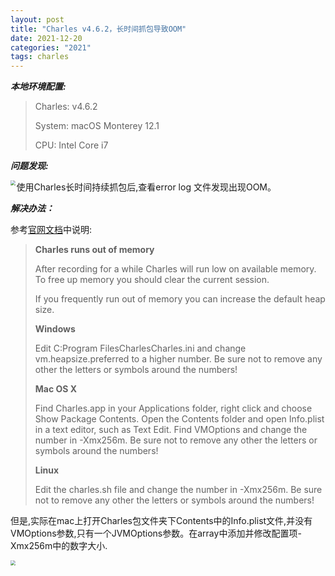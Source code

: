 ```yaml
---
layout: post
title: "Charles v4.6.2，长时间抓包导致OOM"
date: 2021-12-20
categories: "2021"
tags: charles
---
```


***本地环境配置:***

> Charles: v4.6.2
>
> System: macOS Monterey 12.1
>
> CPU: Intel Core i7

***问题发现:***

使用Charles长时间持续抓包后,查看error log 文件发现出现OOM。
<img src="{{site.url}}/img/image-20230109152129919.png" style="zoom:50%;" align="left">

***解决办法：***

参考[官网文档](https://www.charlesproxy.com/documentation/faqs/charles-runs-out-of-memory/)中说明:

>**Charles runs out of memory**
>
>After recording for a while Charles will run low on available memory. To free up memory you should clear the current session.
>
>If you frequently run out of memory you can increase the default heap size.
>
>**Windows**
>
>Edit C:Program FilesCharlesCharles.ini and change vm.heapsize.preferred to a higher number. Be sure not to remove any other the letters or symbols around the numbers!
>
>**Mac OS X**
>
>Find Charles.app in your Applications folder, right click and choose Show Package Contents. Open the Contents folder and open Info.plist in a text editor, such as Text Edit. Find VMOptions and change the number in -Xmx256m. Be sure not to remove any other the letters or symbols around the numbers!
>
>**Linux**
>
>Edit the charles.sh file and change the number in -Xmx256m. Be sure not to remove any other the letters or symbols around the numbers!

但是,实际在mac上打开Charles包文件夹下Contents中的Info.plist文件,并没有VMOptions参数,只有一个JVMOptions参数。在array中添加并修改配置项-Xmx256m中的数字大小.

<img src="{{site.url}}/img/image-20230109152140176.png" style="zoom:50%;" align="left">